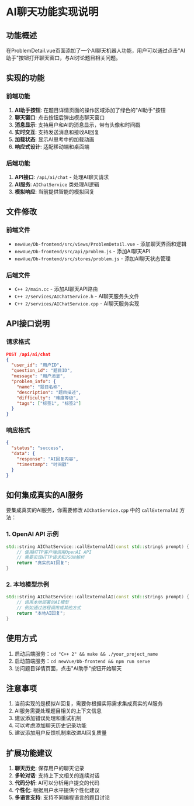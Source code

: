 # AI聊天功能实现说明

## 功能概述

在ProblemDetail.vue页面添加了一个AI聊天机器人功能，用户可以通过点击"AI助手"按钮打开聊天窗口，与AI讨论题目相关问题。

## 实现的功能

### 前端功能
1. **AI助手按钮**: 在题目详情页面的操作区域添加了绿色的"AI助手"按钮
2. **聊天窗口**: 点击按钮后弹出模态聊天窗口
3. **消息显示**: 支持用户和AI的消息显示，带有头像和时间戳
4. **实时交互**: 支持发送消息和接收AI回复
5. **加载状态**: 显示AI思考中的加载动画
6. **响应式设计**: 适配移动端和桌面端

### 后端功能
1. **API接口**: `/api/ai/chat` - 处理AI聊天请求
2. **AI服务**: `AIChatService` 类处理AI逻辑
3. **模拟响应**: 当前提供智能的模拟回复

## 文件修改

### 前端文件
- `newVue/Db-frontend/src/views/ProblemDetail.vue` - 添加聊天界面和逻辑
- `newVue/Db-frontend/src/api/problem.js` - 添加AI聊天API
- `newVue/Db-frontend/src/stores/problem.js` - 添加AI聊天状态管理

### 后端文件
- `C++ 2/main.cc` - 添加AI聊天API路由
- `C++ 2/services/AIChatService.h` - AI聊天服务头文件
- `C++ 2/services/AIChatService.cpp` - AI聊天服务实现

## API接口说明

### 请求格式
```json
POST /api/ai/chat
{
  "user_id": "用户ID",
  "question_id": "题目ID", 
  "message": "用户消息",
  "problem_info": {
    "name": "题目名称",
    "description": "题目描述",
    "difficulty": "难度等级",
    "tags": ["标签1", "标签2"]
  }
}
```

### 响应格式
```json
{
  "status": "success",
  "data": {
    "response": "AI回复内容",
    "timestamp": "时间戳"
  }
}
```

## 如何集成真实的AI服务

要集成真实的AI服务，你需要修改 `AIChatService.cpp` 中的 `callExternalAI` 方法：

### 1. OpenAI API 示例
```cpp
std::string AIChatService::callExternalAI(const std::string& prompt) {
    // 使用HTTP客户端调用OpenAI API
    // 需要实现HTTP请求和JSON解析
    return "真实的AI回复";
}
```

### 2. 本地模型示例
```cpp
std::string AIChatService::callExternalAI(const std::string& prompt) {
    // 调用本地部署的AI模型
    // 例如通过进程调用或其他方式
    return "本地AI回复";
}
```

## 使用方式

1. 启动后端服务：`cd "C++ 2" && make && ./your_project_name`
2. 启动前端服务：`cd newVue/Db-frontend && npm run serve`
3. 访问题目详情页面，点击"AI助手"按钮开始聊天

## 注意事项

1. 当前实现的是模拟AI回复，需要你根据实际需求集成真实的AI服务
2. AI服务需要处理题目相关的上下文信息
3. 建议添加错误处理和重试机制
4. 可以考虑添加聊天历史记录功能
5. 建议添加用户反馈机制来改进AI回复质量

## 扩展功能建议

1. **聊天历史**: 保存用户的聊天记录
2. **多轮对话**: 支持上下文相关的连续对话
3. **代码分析**: AI可以分析用户提交的代码
4. **个性化**: 根据用户水平提供个性化建议
5. **多语言支持**: 支持不同编程语言的题目讨论
